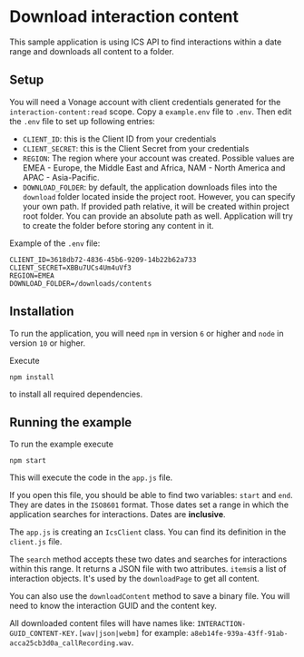 # Download interaction content

This sample application is using ICS API to find interactions within a date range
and downloads all content to a folder.

## Setup
You will need a Vonage account with client credentials generated for the `interaction-content:read` scope.
Copy a `example.env` file to `.env`. Then edit the `.env` file to set up following entries:
 - `CLIENT_ID`: this is the Client ID from your credentials 
 - `CLIENT_SECRET`: this is the Client Secret from your credentials
 - `REGION`: The region where your account was created. Possible values are 
 EMEA - Europe, the Middle East and Africa, NAM - North America and APAC - Asia-Pacific.
 - `DOWNLOAD_FOLDER`: by default, the application downloads files into the `download` 
 folder located inside the project root. However, you can specify your own path. 
 If provided path relative, it will be created within project root folder.
 You can provide an absolute path as well. Application will try to create the folder before
 storing any content in it.
 
 Example of the `.env` file:
```
CLIENT_ID=3618db72-4836-45b6-9209-14b22b62a733
CLIENT_SECRET=XBBu7UCs4Um4uVf3
REGION=EMEA
DOWNLOAD_FOLDER=/downloads/contents
``` 

## Installation

To run the application, you will need `npm` in version `6` or higher and `node` in version `10` or higher.

Execute 
```
npm install
```
to install all required dependencies.

## Running the example

To run the example execute
```
npm start
```
This will execute the code in the `app.js` file.

If you open this file, you should be able to find two variables: `start` and `end`. 
They are dates in the `ISO8601` format. Those dates set a range in which the application searches for interactions. 
Dates are **inclusive**.

The `app.js` is creating an `IcsClient` class. You can find its definition in the `client.js` file.

The `search` method accepts these two dates and searches for interactions within this range.
It returns a JSON file with two attributes. `items`is a list of interaction objects. 
It's used by the `downloadPage` to get all content.

You can also use the `downloadContent` method to save a binary file. 
You will need to know the interaction GUID and the content key.

All downloaded content files will have names like:
`INTERACTION-GUID_CONTENT-KEY.[wav|json|webm]` for example:
`a8eb14fe-939a-43ff-91ab-acca25cb3d0a_callRecording.wav`.
